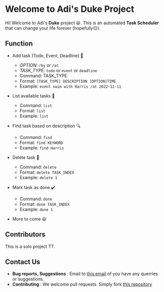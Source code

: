 # Welcome to Adi's Duke Project

Hi! Welcome to Adi's **Duke** project :smiley:. This is an automated **Task Scheduler** that can change your life forever (hopefully:neutral_face:).

## Function
- Add task (Todo, Event, Deadline) :notebook:
  - _OPTION_: `/by` or `/at`
  - _TASK_TYPE_: `todo` or `event` or `deadline`
  - Command: TASK_TYPE
  - Format: `[TASK_TYPE] DESCRIPTION [OPTION]TIME`
  - Example: `event swim with Harris /at 2022-11-11`

- List available tasks :page_facing_up:
  - Command: `list`
  - Format: `list`
  - Example: `list`

- Find task based on description :mag:
  - Command: `find`
  - Format: `find KEYWORD`
  - Example: `find Harris`

- Delete task :no_entry_sign:
  - Command: `delete`
  - Format: `delete TASK_INDEX`
  - Example: `delete 1`

- Mark task as done :heavy_check_mark:
  - Command: `done`
  - Format: `done TASK_INDEX`
  - Example: `done 1`

- More to come :smiley:

## Contributors

This is a solo project TT.

## Contact Us

- **Bug reports, Suggestions** : Email to [this email](adinatatan99@gmail.com) of you have any querries or suggestions.
- **Contributing** : We welcome pull requests. Simply fork [this repository](https://github.com/adinata15/ip)
